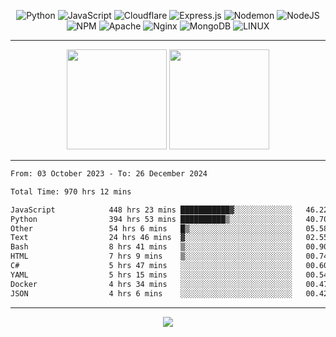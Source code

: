 <div align="center">
  
![Python](https://img.shields.io/badge/python-3670A0?style=for-the-badge&logo=python&logoColor=ffdd54) ![JavaScript](https://img.shields.io/badge/javascript-%23323330.svg?style=for-the-badge&logo=javascript&logoColor=%23F7DF1E) ![Cloudflare](https://img.shields.io/badge/Cloudflare-F38020?style=for-the-badge&logo=Cloudflare&logoColor=white) ![Express.js](https://img.shields.io/badge/express.js-%23404d59.svg?style=for-the-badge&logo=express&logoColor=%2361DAFB) ![Nodemon](https://img.shields.io/badge/NODEMON-%23323330.svg?style=for-the-badge&logo=nodemon&logoColor=%BBDEAD) ![NodeJS](https://img.shields.io/badge/node.js-6DA55F?style=for-the-badge&logo=node.js&logoColor=white) ![NPM](https://img.shields.io/badge/NPM-%23CB3837.svg?style=for-the-badge&logo=npm&logoColor=white) ![Apache](https://img.shields.io/badge/apache-%23D42029.svg?style=for-the-badge&logo=apache&logoColor=white) ![Nginx](https://img.shields.io/badge/nginx-%23009639.svg?style=for-the-badge&logo=nginx&logoColor=white) ![MongoDB](https://img.shields.io/badge/MongoDB-%234ea94b.svg?style=for-the-badge&logo=mongodb&logoColor=white) ![LINUX](https://img.shields.io/badge/Linux-FCC624?style=for-the-badge&logo=linux&logoColor=black)

---


<img src="https://github-readme-streak-stats.herokuapp.com/?user=anotherrandomonline&theme=react" height="160"/>
  
<img src="https://github-readme-stats.vercel.app/api?username=anotherrandomonline&show_icons=true&include_all_commits=true&theme=react" height="160"/>
</div>

---

<!--START_SECTION:waka-->

```txt
From: 03 October 2023 - To: 26 December 2024

Total Time: 970 hrs 12 mins

JavaScript            448 hrs 23 mins ███████████▓░░░░░░░░░░░░░   46.22 %
Python                394 hrs 53 mins ██████████▒░░░░░░░░░░░░░░   40.70 %
Other                 54 hrs 6 mins   █▒░░░░░░░░░░░░░░░░░░░░░░░   05.58 %
Text                  24 hrs 46 mins  ▓░░░░░░░░░░░░░░░░░░░░░░░░   02.55 %
Bash                  8 hrs 41 mins   ▒░░░░░░░░░░░░░░░░░░░░░░░░   00.90 %
HTML                  7 hrs 9 mins    ▒░░░░░░░░░░░░░░░░░░░░░░░░   00.74 %
C#                    5 hrs 47 mins   ░░░░░░░░░░░░░░░░░░░░░░░░░   00.60 %
YAML                  5 hrs 15 mins   ░░░░░░░░░░░░░░░░░░░░░░░░░   00.54 %
Docker                4 hrs 34 mins   ░░░░░░░░░░░░░░░░░░░░░░░░░   00.47 %
JSON                  4 hrs 6 mins    ░░░░░░░░░░░░░░░░░░░░░░░░░   00.42 %
```

<!--END_SECTION:waka-->

---

<div align="center">
  
![](https://github-profile-trophy.vercel.app/?username=anotherrandomonline&theme=darkhub&no-frame=true&no-bg=true&margin-w=4)

</div>
